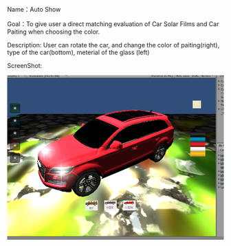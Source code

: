 
Name：Auto Show 

Goal：To give user a direct matching evaluation of Car Solar Films and Car Paiting when choosing the color.

Description: User can rotate the car, and change the color of paiting(right), type of the car(bottom), meterial of the glass (left)

ScreenShot:


![](https://github.com/DonDracula/Unity_Demo/blob/master/AutoShow/autoshow-screenshot.png)  


